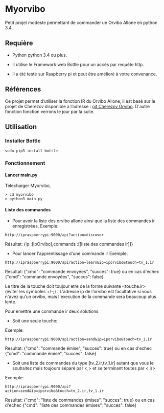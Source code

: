 # Myorvibo
Petit projet modeste permettant de commander un Orvibo Allone en python 3.4.

## Requière

* Python python 3.4 ou plus.

* Il utilise le Framework web Bottle pour un accès par requête http.

* Il a été testé sur Raspberry pi et peut être amélioré à votre convenance. 

## Références
Ce projet permet d’utiliser la fonction IR du Orvibo Allone, il est basé sur le projet de Cherezov disponible à l’adresse : [git  Cherezov Orvibo](https://github.com/cherezov/orvibo).
D'autre fonction fonction verrons le jour par la suite.

## Utilisation

### Installer Bottle
``` shell
sudo pip3 install bottle
```
### Fonctionnement

#### Lancer main.py
Telecharger Myorvibo,
``` shell
> cd myorvibo
> python3 main.py
```
#### Liste des commandes

* Pour avoir la liste des orvibo allone ainsi que la liste des commandes ir enregistrées.
Exemple:
```http
http://ipraspberrypi:9000/api?action=discover
```
Résultat: {ip :[ipOrvibo],commands :[[liste des commandes ir]]}

* Pour lancer l'apprentissage d'une commande ir
Exemple:

```http
http://ipraspberrypi:9000/api?action=learn&ip=iporvibo&touch=tv_1.ir
```
Resultat: {"cmd": "commande envoyées", "succes": true} ou en cas d'echec {"cmd": "commande envoyées", "succes": false}

Le titre de la touche doit toujour etre de la forme suivante <touche.ir> (éviter les symboles +/-;) . L'adresse ip de l'orvibo est facultative si vous n'avez qu'un orvibo, mais l'execution de la commande sera beaucoup plus lente.

Pour emettre une commande ir deux solutions
- Soit une seule touche:

Exemple:
```http
http://ipraspberrypi:9000/api?action=send&ip=iporvibo&touch=tv_1.ir
```
Resultat: {"cmd": "commande émise", "succes": true} ou en cas d'echec {"cmd": "commande émise", "succes": false}

- Soit une liste de commandes du type [tv_2.ir,tv_1.ir] autant que vous le souhaitez mais toujours séparé par <,> et se terminant toutes par <.ir>

Exemple:
```http
http://ipraspberrypi:9000/api?action=send&ip=iporvibo&touch=tv_2.ir,tv_1.ir
```
Resultat: {"cmd": "liste de commandes émises", "succes": true} ou en cas d'echec {"cmd": "liste des commandes émises", "succes": false}

